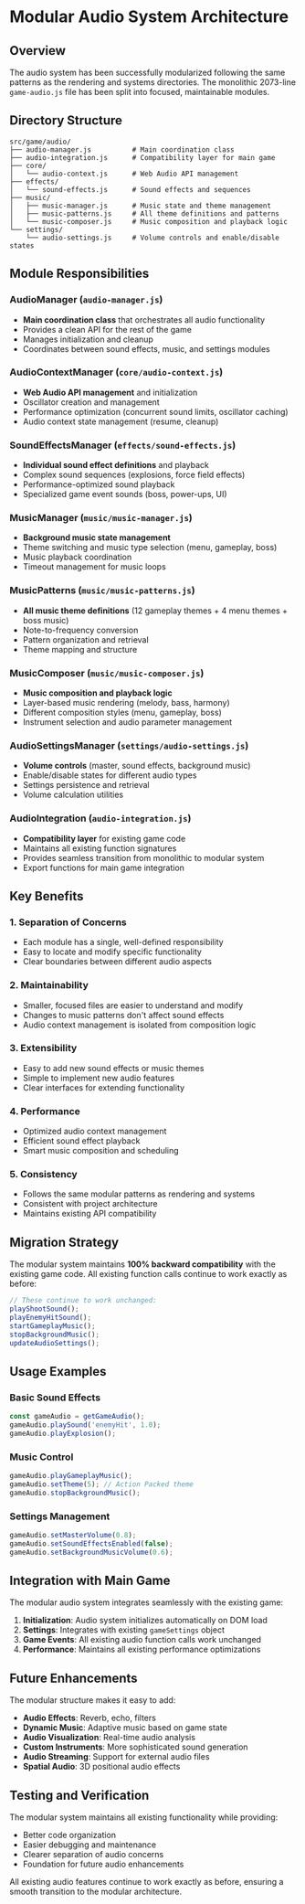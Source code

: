 # Modular Audio System Architecture

## Overview

The audio system has been successfully modularized following the same patterns as the rendering and systems directories. The monolithic 2073-line `game-audio.js` file has been split into focused, maintainable modules.

## Directory Structure

```
src/game/audio/
├── audio-manager.js          # Main coordination class
├── audio-integration.js      # Compatibility layer for main game
├── core/
│   └── audio-context.js      # Web Audio API management
├── effects/
│   └── sound-effects.js      # Sound effects and sequences
├── music/
│   ├── music-manager.js      # Music state and theme management
│   ├── music-patterns.js     # All theme definitions and patterns
│   └── music-composer.js     # Music composition and playback logic
└── settings/
    └── audio-settings.js     # Volume controls and enable/disable states
```

## Module Responsibilities

### AudioManager (`audio-manager.js`)
- **Main coordination class** that orchestrates all audio functionality
- Provides a clean API for the rest of the game
- Manages initialization and cleanup
- Coordinates between sound effects, music, and settings modules

### AudioContextManager (`core/audio-context.js`)
- **Web Audio API management** and initialization
- Oscillator creation and management
- Performance optimization (concurrent sound limits, oscillator caching)
- Audio context state management (resume, cleanup)

### SoundEffectsManager (`effects/sound-effects.js`)
- **Individual sound effect definitions** and playback
- Complex sound sequences (explosions, force field effects)
- Performance-optimized sound playback
- Specialized game event sounds (boss, power-ups, UI)

### MusicManager (`music/music-manager.js`)
- **Background music state management**
- Theme switching and music type selection (menu, gameplay, boss)
- Music playback coordination
- Timeout management for music loops

### MusicPatterns (`music/music-patterns.js`)
- **All music theme definitions** (12 gameplay themes + 4 menu themes + boss music)
- Note-to-frequency conversion
- Pattern organization and retrieval
- Theme mapping and structure

### MusicComposer (`music/music-composer.js`)
- **Music composition and playback logic**
- Layer-based music rendering (melody, bass, harmony)
- Different composition styles (menu, gameplay, boss)
- Instrument selection and audio parameter management

### AudioSettingsManager (`settings/audio-settings.js`)
- **Volume controls** (master, sound effects, background music)
- Enable/disable states for different audio types
- Settings persistence and retrieval
- Volume calculation utilities

### AudioIntegration (`audio-integration.js`)
- **Compatibility layer** for existing game code
- Maintains all existing function signatures
- Provides seamless transition from monolithic to modular system
- Export functions for main game integration

## Key Benefits

### 1. **Separation of Concerns**
- Each module has a single, well-defined responsibility
- Easy to locate and modify specific functionality
- Clear boundaries between different audio aspects

### 2. **Maintainability**
- Smaller, focused files are easier to understand and modify
- Changes to music patterns don't affect sound effects
- Audio context management is isolated from composition logic

### 3. **Extensibility**
- Easy to add new sound effects or music themes
- Simple to implement new audio features
- Clear interfaces for extending functionality

### 4. **Performance**
- Optimized audio context management
- Efficient sound effect playback
- Smart music composition and scheduling

### 5. **Consistency**
- Follows the same modular patterns as rendering and systems
- Consistent with project architecture
- Maintains existing API compatibility

## Migration Strategy

The modular system maintains **100% backward compatibility** with the existing game code. All existing function calls continue to work exactly as before:

```javascript
// These continue to work unchanged:
playShootSound();
playEnemyHitSound();
startGameplayMusic();
stopBackgroundMusic();
updateAudioSettings();
```

## Usage Examples

### Basic Sound Effects
```javascript
const gameAudio = getGameAudio();
gameAudio.playSound('enemyHit', 1.0);
gameAudio.playExplosion();
```

### Music Control
```javascript
gameAudio.playGameplayMusic();
gameAudio.setTheme(5); // Action Packed theme
gameAudio.stopBackgroundMusic();
```

### Settings Management
```javascript
gameAudio.setMasterVolume(0.8);
gameAudio.setSoundEffectsEnabled(false);
gameAudio.setBackgroundMusicVolume(0.6);
```

## Integration with Main Game

The modular audio system integrates seamlessly with the existing game:

1. **Initialization**: Audio system initializes automatically on DOM load
2. **Settings**: Integrates with existing `gameSettings` object
3. **Game Events**: All existing audio function calls work unchanged
4. **Performance**: Maintains all existing performance optimizations

## Future Enhancements

The modular structure makes it easy to add:

- **Audio Effects**: Reverb, echo, filters
- **Dynamic Music**: Adaptive music based on game state
- **Audio Visualization**: Real-time audio analysis
- **Custom Instruments**: More sophisticated sound generation
- **Audio Streaming**: Support for external audio files
- **Spatial Audio**: 3D positional audio effects

## Testing and Verification

The modular system maintains all existing functionality while providing:
- Better code organization
- Easier debugging and maintenance
- Clearer separation of audio concerns
- Foundation for future audio enhancements

All existing audio features continue to work exactly as before, ensuring a smooth transition to the modular architecture.
